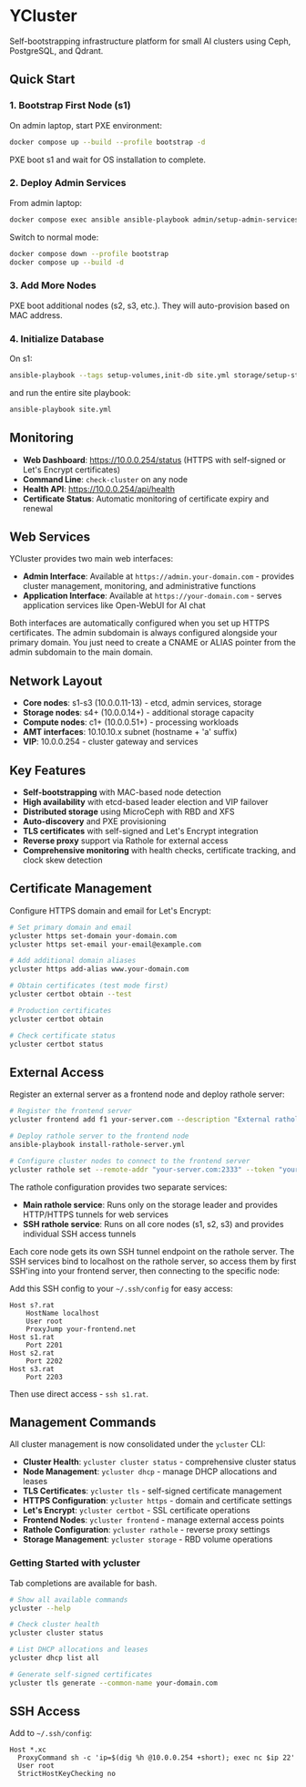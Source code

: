 # YCluster

Self-bootstrapping infrastructure platform for small AI clusters using Ceph, PostgreSQL, and Qdrant.

## Quick Start

### 1. Bootstrap First Node (s1)

On admin laptop, start PXE environment:
```bash
docker compose up --build --profile bootstrap -d
```

PXE boot s1 and wait for OS installation to complete.

### 2. Deploy Admin Services

From admin laptop:
```bash
docker compose exec ansible ansible-playbook admin/setup-admin-services.yml
```

Switch to normal mode:
```bash
docker compose down --profile bootstrap
docker compose up --build -d
```

### 3. Add More Nodes

PXE boot additional nodes (s2, s3, etc.). They will auto-provision based on MAC address.

### 4. Initialize Database

On s1:

```bash
ansible-playbook --tags setup-volumes,init-db site.yml storage/setup-storage-infrastructure.yml
```

and run the entire site playbook:

```bash
ansible-playbook site.yml
```

## Monitoring

- **Web Dashboard**: https://10.0.0.254/status (HTTPS with self-signed or Let's Encrypt certificates)
- **Command Line**: `check-cluster` on any node
- **Health API**: https://10.0.0.254/api/health
- **Certificate Status**: Automatic monitoring of certificate expiry and renewal

## Web Services

YCluster provides two main web interfaces:

- **Admin Interface**: Available at `https://admin.your-domain.com` - provides cluster management, monitoring, and administrative functions
- **Application Interface**: Available at `https://your-domain.com` - serves application services like Open-WebUI for AI chat

Both interfaces are automatically configured when you set up HTTPS certificates. The admin subdomain is always configured alongside your primary domain.  You just need to create a CNAME or ALIAS pointer from the admin subdomain to the main domain.

## Network Layout

- **Core nodes**: s1-s3 (10.0.0.11-13) - etcd, admin services, storage
- **Storage nodes**: s4+ (10.0.0.14+) - additional storage capacity  
- **Compute nodes**: c1+ (10.0.0.51+) - processing workloads
- **AMT interfaces**: 10.10.10.x subnet (hostname + 'a' suffix)
- **VIP**: 10.0.0.254 - cluster gateway and services

## Key Features

- **Self-bootstrapping** with MAC-based node detection
- **High availability** with etcd-based leader election and VIP failover
- **Distributed storage** using MicroCeph with RBD and XFS
- **Auto-discovery** and PXE provisioning
- **TLS certificates** with self-signed and Let's Encrypt integration
- **Reverse proxy** support via Rathole for external access
- **Comprehensive monitoring** with health checks, certificate tracking, and clock skew detection

## Certificate Management

Configure HTTPS domain and email for Let's Encrypt:

```bash
# Set primary domain and email
ycluster https set-domain your-domain.com
ycluster https set-email your-email@example.com

# Add additional domain aliases
ycluster https add-alias www.your-domain.com

# Obtain certificates (test mode first)
ycluster certbot obtain --test

# Production certificates
ycluster certbot obtain

# Check certificate status
ycluster certbot status
```

## External Access

Register an external server as a frontend node and deploy rathole server:

```bash
# Register the frontend server
ycluster frontend add f1 your-server.com --description "External rathole server"

# Deploy rathole server to the frontend node
ansible-playbook install-rathole-server.yml

# Configure cluster nodes to connect to the frontend server
ycluster rathole set --remote-addr "your-server.com:2333" --token "your_secret_token"
```

The rathole configuration provides two separate services:

- **Main rathole service**: Runs only on the storage leader and provides HTTP/HTTPS tunnels for web services
- **SSH rathole service**: Runs on all core nodes (s1, s2, s3) and provides individual SSH access tunnels

Each core node gets its own SSH tunnel endpoint on the rathole server. The SSH services bind to localhost on the rathole server, so access them by first SSH'ing into your frontend server, then connecting to the specific node:

Add this SSH config to your `~/.ssh/config` for easy access:

```
Host s?.rat
    HostName localhost
    User root
    ProxyJump your-frontend.net
Host s1.rat
    Port 2201
Host s2.rat
    Port 2202
Host s3.rat
    Port 2203
```

Then use direct access - `ssh s1.rat`.

## Management Commands

All cluster management is now consolidated under the `ycluster` CLI:

- **Cluster Health**: `ycluster cluster status` - comprehensive cluster status
- **Node Management**: `ycluster dhcp` - manage DHCP allocations and leases
- **TLS Certificates**: `ycluster tls` - self-signed certificate management
- **HTTPS Configuration**: `ycluster https` - domain and certificate settings
- **Let's Encrypt**: `ycluster certbot` - SSL certificate operations
- **Frontend Nodes**: `ycluster frontend` - manage external access points
- **Rathole Configuration**: `ycluster rathole` - reverse proxy settings
- **Storage Management**: `ycluster storage` - RBD volume operations

### Getting Started with ycluster

Tab completions are available for bash.

```bash
# Show all available commands
ycluster --help

# Check cluster health
ycluster cluster status

# List DHCP allocations and leases
ycluster dhcp list all

# Generate self-signed certificates
ycluster tls generate --common-name your-domain.com
```

## SSH Access

Add to `~/.ssh/config`:
```
Host *.xc
  ProxyCommand sh -c 'ip=$(dig %h @10.0.0.254 +short); exec nc $ip 22'
  User root
  StrictHostKeyChecking no
```
